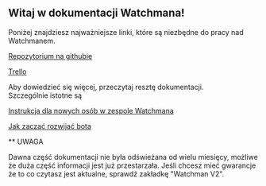 ## Witaj w dokumentacji Watchmana!  

Poniżej znajdziesz najważniejsze linki, które są niezbędne do pracy nad Watchmanem.  

[Repozytorium na githubie](https://github.com/Devscord-Team/Watchman)  

[Trello](https://trello.com/b/xpN9bYtR/watchman)  

Aby dowiedzieć się więcej, przeczytaj resztę dokumentacji.  
Szczególnie istotne są  

[Instrukcja dla nowych osób w zespole Watchmana](https://watchman.readthedocs.io/pl/latest/150-instrukcja-dla-nowych-osob-w-zespole-watchmana/)  

[Jak zacząć rozwijać bota](https://watchman.readthedocs.io/pl/latest/151-jak-zaczac-rozwijac-bota/)  

** UWAGA

Dawna część dokumentacji nie była odświeżana od wielu miesięcy, możliwe że duża część informacji jest już przestarzała. Jeśli chcesz mieć gwarancje że to co czytasz jest aktualne, sprawdź zakładkę "Watchman V2".
